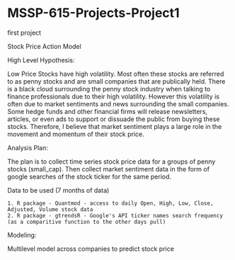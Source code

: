 # MSSP-615-Projects-Project1
first project

Stock Price Action Model

High Level Hypothesis:

Low Price Stocks have high volatility. Most often these stocks are referred to as penny stocks and are small companies that are publically held. There is a black cloud surrounding the penny stock industry when talking to finance professionals due to their high  volatility. However this volatility is often due to market sentiments and news surrounding the small companies.  Some hedge funds and other financial firms will release newsletters, articles, or even ads to support or dissuade the public from buying these stocks. Therefore, I believe that market sentiment plays a large role in the movement and momentum of their stock price. 

Analysis Plan:

The plan is to collect time series stock price data for a groups of penny stocks (small_cap). Then collect market sentiment data in the form of google searches of the stock ticker for the same period. 

Data to be used (7 months of data)

	1. R package - Quantmod - access to daily Open, High, Low, Close, Adjusted, Volume stock data
	2. R package - gtrendsR - Google's API ticker names search frequency (as a comparitive function to the other days pull)

Modeling:

Multilevel model across companies to predict stock price
